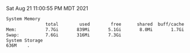 Sat Aug 21 11:00:55 PM MDT 2021
```bash
System Memory
               total        used        free      shared  buff/cache   available
Mem:           7.7Gi       839Mi       5.1Gi       8.0Mi       1.7Gi       6.5Gi
Swap:          7.6Gi       316Mi       7.3Gi
System Storage
636M	.
```
